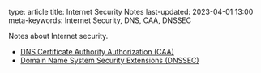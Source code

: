 type: article
title: Internet Security Notes
last-updated: 2023-04-01 13:00
meta-keywords: Internet Security, DNS, CAA, DNSSEC

Notes about Internet security.

* [DNS Certificate Authority Authorization (CAA)](caa)
* [Domain Name System Security Extensions (DNSSEC)](dnssec)

